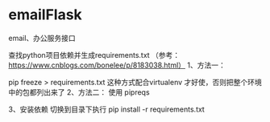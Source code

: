 # emailFlask
email、办公服务接口


查找python项目依赖并生成requirements.txt （参考：https://www.cnblogs.com/bonelee/p/8183038.html）
1、方法一：

pip freeze > requirements.txt
这种方式配合virtualenv 才好使，否则把整个环境中的包都列出来了
2、方法二：
使用 pipreqs


3、安装依赖
切换到目录下执行
pip install -r requirements.txt
